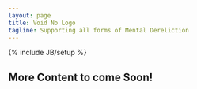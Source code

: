```yaml
---
layout: page
title: Void No Logo
tagline: Supporting all forms of Mental Dereliction
---
```

{% include JB/setup %}


## More Content to come Soon!
